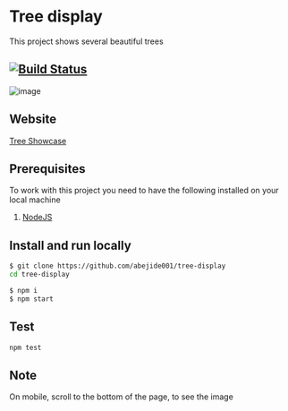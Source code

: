 # Tree display

This project shows several beautiful trees

## [![Build Status](https://travis-ci.org/abejide001/tree-display.svg?branch=develop)](https://travis-ci.org/abejide001/tree-display)

![image](https://user-images.githubusercontent.com/6943256/101182883-9cba5580-3646-11eb-9ea0-d37cbcdb1327.png)

## Website

[Tree Showcase](https://tree-display.netlify.com)

## Prerequisites

To work with this project you need to have the following installed on your local machine

1. [NodeJS](https://nodejs.org)

## Install and run locally

```bash
$ git clone https://github.com/abejide001/tree-display
cd tree-display

$ npm i
$ npm start
```

## Test

```bash
npm test
```

## Note

On mobile, scroll to the bottom of the page, to see the image
